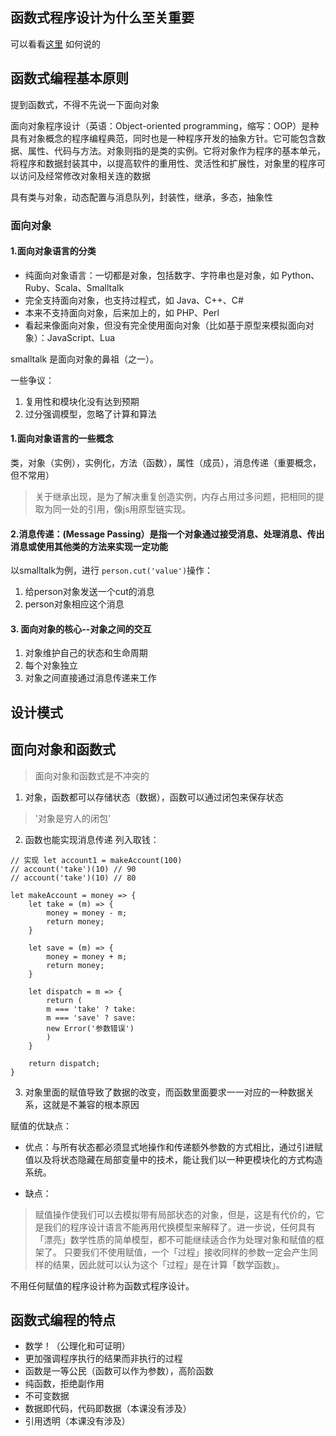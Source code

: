 ## 函数式程序设计为什么至关重要
可以看看[这里](https://www.byvoid.com/zhs/blog/why-functional-programming)
如何说的

## 函数式编程基本原则
提到函数式，不得不先说一下面向对象

面向对象程序设计（英语：Object-oriented programming，缩写：OOP）是种具有对象概念的程序编程典范，同时也是一种程序开发的抽象方针。它可能包含数据、属性、代码与方法。对象则指的是类的实例。它将对象作为程序的基本单元，将程序和数据封装其中，以提高软件的重用性、灵活性和扩展性，对象里的程序可以访问及经常修改对象相关连的数据

具有类与对象，动态配置与消息队列，封装性，继承，多态，抽象性

### 面向对象
#### 1.面向对象语言的分类
- 纯面向对象语言：一切都是对象，包括数字、字符串也是对象，如 Python、Ruby、Scala、Smalltalk
- 完全支持面向对象，也支持过程式，如 Java、C++、C#
- 本来不支持面向对象，后来加上的，如 PHP、Perl
- 看起来像面向对象，但没有完全使用面向对象（比如基于原型来模拟面向对象）：JavaScript、Lua

smalltalk 是面向对象的鼻祖（之一）。

一些争议：
1. 复用性和模块化没有达到预期
2. 过分强调模型，忽略了计算和算法



#### 1.面向对象语言的一些概念
类，对象（实例），实例化，方法（函数），属性（成员），消息传递（重要概念，但不常用）

> 关于继承出现，是为了解决重复创造实例，内存占用过多问题，把相同的提取为同一处的引用，像js用原型链实现。

#### 2.消息传递：(Message Passing）是指一个对象通过接受消息、处理消息、传出消息或使用其他类的方法来实现一定功能
以smalltalk为例，进行  `person.cut('value')`操作：
1. 给person对象发送一个cut的消息
2. person对象相应这个消息

#### 3. 面向对象的核心--对象之间的交互
1. 对象维护自己的状态和生命周期
2. 每个对象独立
3. 对象之间直接通过消息传递来工作




## 设计模式

## 面向对象和函数式
> 面向对象和函数式是不冲突的

1. 对象，函数都可以存储状态（数据），函数可以通过闭包来保存状态
> '对象是穷人的闭包'

2. 函数也能实现消息传递
列入取钱：
``` 
// 实现 let account1 = makeAccount(100)
// account('take')(10) // 90
// account('take')(10) // 80

let makeAccount = money => {
    let take = (m) => {
        money = money - m;
        return money;
    }
    
    let save = (m) => {
        money = money + m;
        return money;
    }
    
    let dispatch = m => {
        return (
        m === 'take' ? take:
        m === 'save' ? save:
        new Error('参数错误')
        )
    }
    
    return dispatch;
}
```
3. 对象里面的赋值导致了数据的改变，而函数里面要求一一对应的一种数据关系，这就是不兼容的根本原因

赋值的优缺点：
- 优点：与所有状态都必须显式地操作和传递额外参数的方式相比，通过引进赋值以及将状态隐藏在局部变量中的技术，能让我们以一种更模块化的方式构造系统。

- 缺点：
> 赋值操作使我们可以去模拟带有局部状态的对象，但是，这是有代价的，它是我们的程序设计语言不能再用代换模型来解释了。进一步说，任何具有「漂亮」数学性质的简单模型，都不可能继续适合作为处理对象和赋值的框架了。
  只要我们不使用赋值，一个「过程」接收同样的参数一定会产生同样的结果，因此就可以认为这个「过程」是在计算「数学函数」。
  
  不用任何赋值的程序设计称为函数式程序设计。

## 函数式编程的特点
- 数学！（公理化和可证明）
- 更加强调程序执行的结果而非执行的过程
- 函数是一等公民（函数可以作为参数），高阶函数
- 纯函数，拒绝副作用
- 不可变数据
- 数据即代码，代码即数据（本课没有涉及）
- 引用透明（本课没有涉及）
